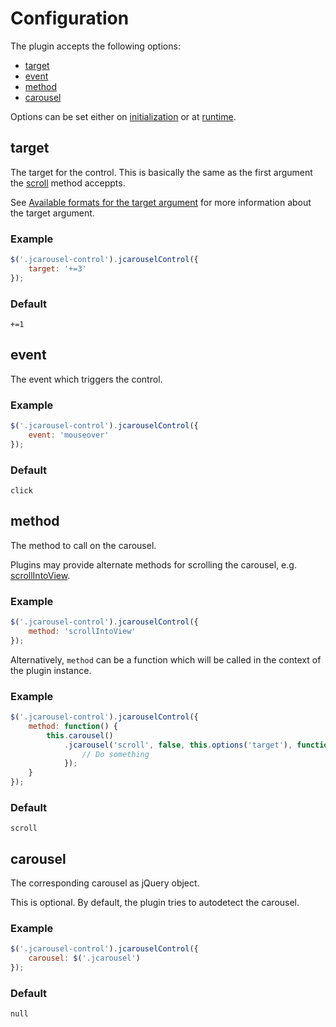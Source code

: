 Configuration
=============

The plugin accepts the following options:

* [target](#target)
* [event](#event)
* [method](#method)
* [carousel](#carousel)

Options can be set either on [initialization](installation.md#setup) or at
[runtime](api.md#reload).


target
------

The target for the control. This is basically the same as the first argument
the [scroll](../../../reference/api.md#scroll) method acceppts.

See [Available formats for the target argument](../../../reference/api.md#available-formats-for-the-target-argument)
for more information about the target argument.

### Example

```javascript
$('.jcarousel-control').jcarouselControl({
    target: '+=3'
});
```

### Default

`+=1`


event
-----

The event which triggers the control.

### Example

```javascript
$('.jcarousel-control').jcarouselControl({
    event: 'mouseover'
});
````

### Default

`click`


method
------

The method to call on the carousel.

Plugins may provide alternate methods for scrolling the carousel, e.g.
[scrollIntoView](../../scrollintoview/).

### Example

```javascript
$('.jcarousel-control').jcarouselControl({
    method: 'scrollIntoView'
});
```

Alternatively, `method` can be a function which will be called in the context of
the plugin instance.

### Example

```javascript
$('.jcarousel-control').jcarouselControl({
    method: function() {
        this.carousel()
            .jcarousel('scroll', false, this.options('target'), function() {
                // Do something
            });
    }
});
```

### Default

`scroll`


carousel
--------

The corresponding carousel as jQuery object.

This is optional. By default, the plugin tries to autodetect the carousel.

### Example

```javascript
$('.jcarousel-control').jcarouselControl({
    carousel: $('.jcarousel')
});
```

### Default

`null`